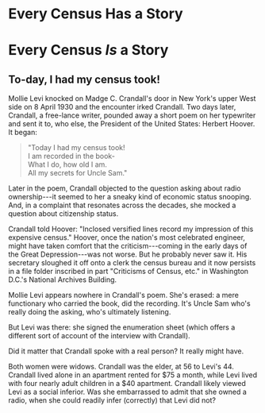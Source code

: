 # Every Census **Has** a Story
# Every Census *Is* a Story

## To-day, I had my census took!
Mollie Levi knocked on Madge C. Crandall's door in New York's upper West side on 8 April 1930 and the encounter irked Crandall. Two days later, Crandall, a free-lance writer, pounded away a short poem on her typewriter and sent it to, who else, the President of the United States: Herbert Hoover. It began:

> "Today I had my census took!</br>
> I am recorded in the book- </br>
> What I do, how old I am.</br>
> All my secrets for Uncle Sam."</br>


Later in the poem, Crandall objected to the question asking about radio ownership---it seemed to her a sneaky kind of economic status snooping. And, in a complaint that resonates across the decades, she mocked a question about citizenship status.

Crandall told Hoover: "Inclosed versified lines record my impression of this expensive census." Hoover, once the nation's most celebrated engineer, might have taken comfort that the criticism---coming in the early days of the Great Depression---was not worse. But he probably never saw it. His secretary sloughed it off onto a clerk the census bureau and it now persists in a file folder inscribed in part "Criticisms of Census, etc." in Washington D.C.'s National Archives Building.
<!--Entry 215, “Publicity Materials File of the Statistical Research Division” Box 231 Folder: “E-2 Experiences of 1930 Census Supervisors and Enumerators. Criticisms of Census, Etc.”]]-->

Mollie Levi appears nowhere in Crandall's poem. She's erased: a mere functionary who carried the book, did the recording. It's Uncle Sam who's really doing the asking, who's ultimately listening.

But Levi was there: she signed the enumeration sheet (which offers a different sort of account of the interview with Crandall).
<!--ED: 31-396, SD: 22, sheet 2A-->
Did it matter that Crandall spoke with a real person? It really might have.

Both women were widows. Crandall was the elder, at 56 to Levi's 44. Crandall lived alone in an apartment rented for $75 a month, while Levi lived with four nearly adult children in a $40 apartment. Crandall likely viewed Levi as a social inferior. Was she embarrassed to admit that she owned a radio, when she could readily infer (correctly) that Levi did not?
<!--On Levi, see ED:31-11-1, SD: 24, Sheet 6A; enumerated by Adele Steffens-->
